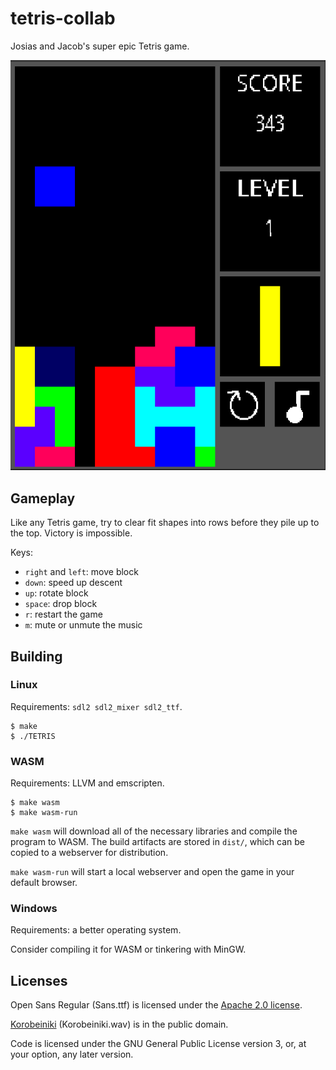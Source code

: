 # tetris-collab

Josias and Jacob's super epic Tetris game.

![photo showing what the game looks like](preview.png)

## Gameplay

Like any Tetris game, try to clear fit shapes into rows before they pile up to the top. Victory is impossible.

Keys:
* `right` and `left`: move block
* `down`: speed up descent
* `up`: rotate block
* `space`: drop block
* `r`: restart the game
* `m`: mute or unmute the music

## Building

### Linux

Requirements: `sdl2 sdl2_mixer sdl2_ttf`.

```
$ make
$ ./TETRIS
```

### WASM

Requirements: LLVM and emscripten.

```
$ make wasm
$ make wasm-run
```

`make wasm` will download all of the necessary libraries and compile the program to WASM. The build artifacts are stored in `dist/`, which can be copied to a webserver for distribution.

`make wasm-run` will start a local webserver and open the game in your default browser.

### Windows

Requirements: a better operating system.

Consider compiling it for WASM or tinkering with MinGW.

## Licenses

Open Sans Regular (Sans.ttf) is licensed under the [Apache 2.0 license](https://www.fontsquirrel.com/license/open-sans).

[Korobeiniki](https://en.wikipedia.org/wiki/File:Korobeiniki.mid) (Korobeiniki.wav) is in the public domain.

Code is licensed under the GNU General Public License version 3, or, at your option, any later version.
